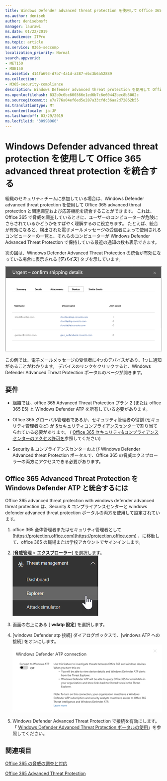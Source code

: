```yaml
---
title: Windows Defender advanced threat protection を使用して Office 365 advanced threat protection を統合する
ms.author: deniseb
author: denisebmsft
manager: laurawi
ms.date: 01/22/2019
ms.audience: ITPro
ms.topic: article
ms.service: O365-seccomp
localization_priority: Normal
search.appverid:
- MET150
- MOE150
ms.assetid: 414fa693-d7b7-4a1d-a387-ebc3b6a52889
ms.collection:
- M365-security-compliance
description: Windows Defender advanced threat protection を使用して Office 365 advanced threat protection を統合し、より詳細な脅威管理情報を表示します。
ms.openlocfilehash: 832b9c6bc600366e1ed6b7c6e60442bec8b5002c
ms.sourcegitcommit: e7a776a04ef6ed5e287a33cfdc36aa2d72862b55
ms.translationtype: MT
ms.contentlocale: ja-JP
ms.lasthandoff: 03/29/2019
ms.locfileid: "30998960"
---
```

# <a name="integrate-office-365-advanced-threat-protection-with-windows-defender-advanced-threat-protection"></a>Windows Defender advanced threat protection を使用して Office 365 advanced threat protection を統合する

組織のセキュリティチームに参加している場合は、Windows Defender advanced threat protection を使用して Office 365 advanced threat protection と関連調査および応答機能を統合することができます。 これは、Office 365 で脅威を調査しているときに、ユーザーのコンピューターが危険にさらされているかどうかをすばやく理解するのに役立ちます。 たとえば、統合が有効になると、検出された電子メールメッセージの受信者によって使用されるコンピューターの一覧と、それらのコンピューターが Windows Defender Advanced Threat Protection で保持している最近の通知の数も表示できます。
  
次の図は、Windows Defender Advanced Threat Protection の統合が有効になっている場合に表示される [**デバイス**] タブを示しています。 
  
![Windows Defender ATP が有効になっている場合は、アラートがあるコンピューターの一覧を表示できます。](media/fec928ea-8f0c-44d7-80b9-a2e0a8cd4e89.PNG)
  
この例では、電子メールメッセージの受信者に4つのデバイスがあり、1つに通知があることがわかります。 デバイスのリンクをクリックすると、Windows Defender Advanced Threat Protection ポータルのページが開きます。
  
## <a name="requirements"></a>要件

- 組織では、office 365 Advanced Threat Protection プラン 2 (または office 365 E5) と Windows Defender ATP を所有している必要があります。
    
- Office 365 グローバル管理者であるか、セキュリティ管理者の役割 (セキュリティ管理者など) が[ &amp;セキュリティコンプライアンスセンター](https://protection.office.com)で割り当てられている必要があります。 ( [Office 365 セキュリティ&amp;コンプライアンスセンターのアクセス許可を](permissions-in-the-security-and-compliance-center.md)参照してください)
    
- Security & コンプライアンスセンターおよび Windows Defender Advanced threat Protection ポータルで、Office 365 の脅威エクスプローラーの両方にアクセスできる必要があります。
    
## <a name="to-integrate-office-365-advanced-threat-protection-with-windows-defender-atp"></a>Office 365 Advanced Threat Protection を Windows Defender ATP と統合するには

Office 365 advanced threat protection with windows defender advanced threat protection は、Security & コンプライアンスセンターと windows defender advanced threat protection ポータルの両方を使用して設定されています。
  
1. office 365 全体管理者またはセキュリティ管理者として[https://protection.office.com](https://protection.office.com) 、に移動して、office 365 の職場または学校アカウントでサインインします。 
    
2. [**脅威管理** \> **エクスプローラー**] を選択します。<br>![脅威管理メニューのエクスプローラー](media/ThreatMgmt-Explorer-nav.png)<br>
    
3. 画面の右上にある [ **wdatp 設定**] を選択します。
    
4. [windows Defender atp 接続] ダイアログボックスで、[windows ATP への接続] をオンにします。<br>![Windows Defender ATP 接続](media/Explorer-WDATPConnection-dialog.png)<br>
    
5. Windows Defender Advanced Threat Protection で接続を有効にします。 「 [Windows Defender Advanced Threat Protection ポータルの使用](https://go.microsoft.com/fwlink/?linkid=859690)」を参照してください。

  
## <a name="related-topics"></a>関連項目

[Office 365 の脅威の調査と対応](office-365-ti.md)
  
[Office 365 Advanced Threat Protection](office-365-atp.md)
  

